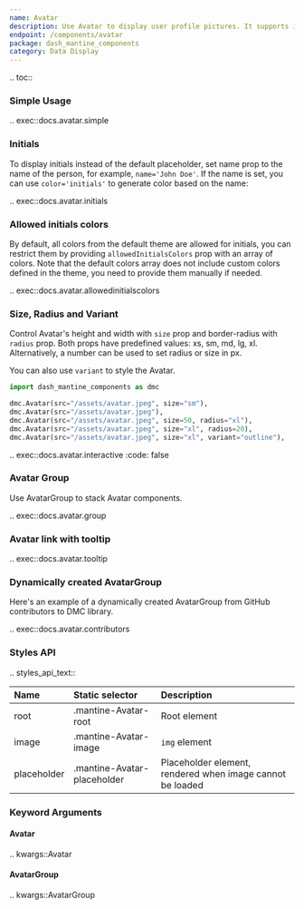 ```yaml
---
name: Avatar
description: Use Avatar to display user profile pictures. It supports images, icons, or letters. Use AvatarGroup to display stack Avatar components.
endpoint: /components/avatar
package: dash_mantine_components
category: Data Display
---
```


.. toc::

### Simple Usage

.. exec::docs.avatar.simple

### Initials
To display initials instead of the default placeholder, set name prop to the name of the person, for example,
`name='John Doe'`. If the name is set, you can use `color='initials'` to generate color based on the name:

.. exec::docs.avatar.initials

### Allowed initials colors
By default, all colors from the default theme are allowed for initials, you can restrict them by providing 
`allowedInitialsColors` prop with an array of colors. Note that the default colors array does not include custom
colors defined in the theme, you need to provide them manually if needed.

.. exec::docs.avatar.allowedinitialscolors

### Size, Radius and Variant

Control Avatar's height and width with `size` prop and border-radius with `radius` prop. Both props have
predefined values: xs, sm, md, lg, xl. Alternatively, a number can be used to set radius or size in px.

You can also use `variant` to style the Avatar.

```python
import dash_mantine_components as dmc

dmc.Avatar(src="/assets/avatar.jpeg", size="sm"),
dmc.Avatar(src="/assets/avatar.jpeg"),
dmc.Avatar(src="/assets/avatar.jpeg", size=50, radius="xl"),
dmc.Avatar(src="/assets/avatar.jpeg", size="xl", radius=20),
dmc.Avatar(src="/assets/avatar.jpeg", size="xl", variant="outline"),
```

.. exec::docs.avatar.interactive
    :code: false

### Avatar Group

Use AvatarGroup to stack Avatar components.

.. exec::docs.avatar.group

### Avatar link with tooltip

.. exec::docs.avatar.tooltip

### Dynamically created AvatarGroup

Here's an example of a dynamically created AvatarGroup from GitHub contributors to DMC library.

.. exec::docs.avatar.contributors

### Styles API

.. styles_api_text::

| Name            | Static selector                 | Description                                               |
|:----------------|:--------------------------------|:----------------------------------------------------------|
| root            | .mantine-Avatar-root            | Root element                                              |
| image           | .mantine-Avatar-image           | `img` element                                             |
| placeholder     | .mantine-Avatar-placeholder     | Placeholder element, rendered when image cannot be loaded |

### Keyword Arguments

#### Avatar

.. kwargs::Avatar

#### AvatarGroup

.. kwargs::AvatarGroup
